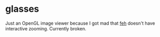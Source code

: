 # glasses

Just an OpenGL image viewer because I got mad that [feh](https://github.com/derf/feh) doesn't have interactive zooming. Currently broken.
